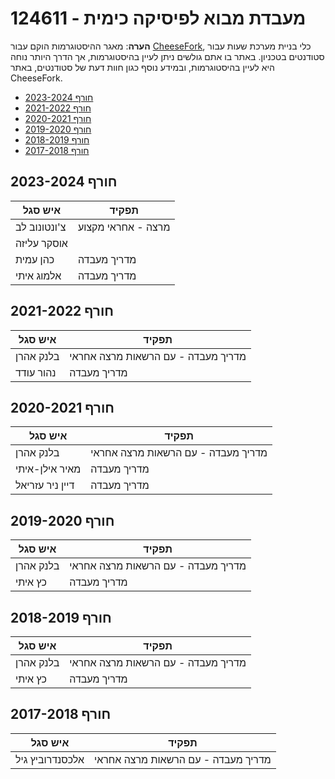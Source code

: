 # 124611 - מעבדת מבוא לפיסיקה כימית

**הערה**: מאגר ההיסטוגרמות הוקם עבור [CheeseFork](https://cheesefork.cf/), כלי בניית מערכת שעות עבור סטודנטים בטכניון. באתר בו אתם גולשים ניתן לעיין בהיסטוגרמות, אך הדרך היותר נוחה היא לעיין בהיסטוגרמות, ובמידע נוסף כגון חוות דעת של סטודנטים, באתר CheeseFork.

* [חורף 2023-2024](#202301)
* [חורף 2021-2022](#202101)
* [חורף 2020-2021](#202001)
* [חורף 2019-2020](#201901)
* [חורף 2018-2019](#201801)
* [חורף 2017-2018](#201701)

<h2 id="202301">חורף 2023-2024</h2>

| איש סגל | תפקיד |
| ---- | ---- |
| צ'ונטונוב לב | מרצה - אחראי מקצוע |
| אוסקר עליזה |  |
| כהן עמית | מדריך מעבדה |
| אלמוג איתי | מדריך מעבדה |

<h2 id="202101">חורף 2021-2022</h2>

| איש סגל | תפקיד |
| ---- | ---- |
| בלנק אהרן | מדריך מעבדה - עם הרשאות מרצה אחראי |
| נהור עודד | מדריך מעבדה |

<h2 id="202001">חורף 2020-2021</h2>

| איש סגל | תפקיד |
| ---- | ---- |
| בלנק אהרן | מדריך מעבדה - עם הרשאות מרצה אחראי |
| מאיר אילן-איתי | מדריך מעבדה |
| דיין ניר עזריאל | מדריך מעבדה |

<h2 id="201901">חורף 2019-2020</h2>

| איש סגל | תפקיד |
| ---- | ---- |
| בלנק אהרן | מדריך מעבדה - עם הרשאות מרצה אחראי |
| כץ איתי | מדריך מעבדה |

<h2 id="201801">חורף 2018-2019</h2>

| איש סגל | תפקיד |
| ---- | ---- |
| בלנק אהרן | מדריך מעבדה - עם הרשאות מרצה אחראי |
| כץ איתי | מדריך מעבדה |

<h2 id="201701">חורף 2017-2018</h2>

| איש סגל | תפקיד |
| ---- | ---- |
| אלכסנדרוביץ גיל | מדריך מעבדה - עם הרשאות מרצה אחראי |

